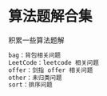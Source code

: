 # 算法题解合集
积累一些算法题解
```md
bag：背包相关问题
LeetCode：leetcode 相关问题
offer：剑指 offer 相关问题
other：未归类问题
sort：排序问题
```

